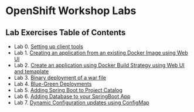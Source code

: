 # OpenShift Workshop Labs


## Lab Exercises Table of Contents
* Lab 0. [Setting up client tools](0-setting-up-client-tools.adoc)
* Lab 1. [Creating an application from an existing Docker Image using Web UI](1a-create-app-from-docker-image.adoc)
* Lab 2. [Create an application using Docker Build Strategy using Web UI and temaplate](2a-create-app-using-docker-build.adoc)
* Lab 3. [Binary deployment of a war file](7-binary-deployment-war-file.adoc)
* Lab 4. [Blue-Green Deployments](9a-bluegreen-deployments.adoc)
* Lab 5. [Adding Spring Boot to Project Catalog](15a-adding-springboot-sti-to-catalog.adoc)
* Lab 6. [Adding Database to your SpringBoot App](16-adding-database-to-springboot-app.adoc)
* Lab 7. [Dynamic Configuration updates using ConfigMap](17-dynamic-config-updates-using-configmaps.adoc)
